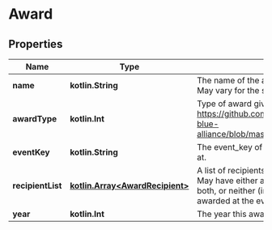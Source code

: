 
# Award

## Properties

| Name              | Type                                                        | Description                                                                                                                                                         | Notes |
| ----------------- | ----------------------------------------------------------- | ------------------------------------------------------------------------------------------------------------------------------------------------------------------- | ----- |
| **name**          | **kotlin.String**                                           | The name of the award as provided by FIRST. May vary for the same award type.                                                                                       |
| **awardType**     | **kotlin.Int**                                              | Type of award given. See <https://github.com/the-blue-alliance/the-blue-alliance/blob/master/consts/award_type.py#L6>                                               |
| **eventKey**      | **kotlin.String**                                           | The event_key of the event the award was won at.                                                                                                                    |
| **recipientList** | [**kotlin.Array&lt;AwardRecipient&gt;**](AwardRecipient.md) | A list of recipients of the award at the event. May have either a team_key or an awardee, both, or neither (in the case the award wasn&#39;t awarded at the event). |
| **year**          | **kotlin.Int**                                              | The year this award was won.                                                                                                                                        |
